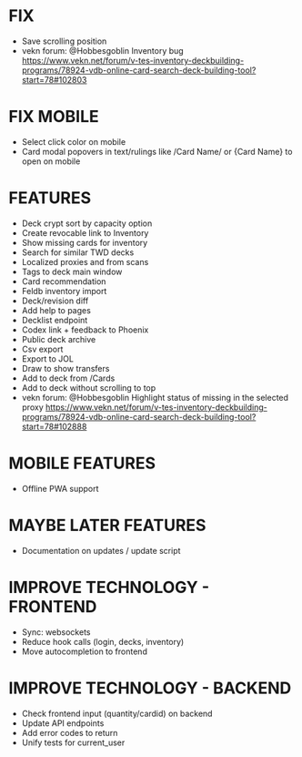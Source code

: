 # FIX
* Save scrolling position
* vekn forum: @Hobbesgoblin Inventory bug https://www.vekn.net/forum/v-tes-inventory-deckbuilding-programs/78924-vdb-online-card-search-deck-building-tool?start=78#102803

# FIX MOBILE
* Select click color on mobile
* Card modal popovers in text/rulings like /Card Name/ or {Card Name} to open on mobile

# FEATURES
* Deck crypt sort by capacity option
* Create revocable link to Inventory
* Show missing cards for inventory
* Search for similar TWD decks
* Localized proxies and from scans
* Tags to deck main window
* Card recommendation
* Feldb inventory import
* Deck/revision diff
* Add help to pages
* Decklist endpoint
* Codex link + feedback to Phoenix
* Public deck archive
* Csv export
* Export to JOL
* Draw to show transfers
* Add to deck from /Cards
* Add to deck without scrolling to top
* vekn forum: @Hobbesgoblin Highlight status of missing in the selected proxy https://www.vekn.net/forum/v-tes-inventory-deckbuilding-programs/78924-vdb-online-card-search-deck-building-tool?start=78#102888

# MOBILE FEATURES
* Offline PWA support

# MAYBE LATER FEATURES
* Documentation on updates / update script

# IMPROVE TECHNOLOGY - FRONTEND
* Sync: websockets
* Reduce hook calls (login, decks, inventory)
* Move autocompletion to frontend

# IMPROVE TECHNOLOGY - BACKEND
* Check frontend input (quantity/cardid) on backend
* Update API endpoints
* Add error codes to return
* Unify tests for current_user
